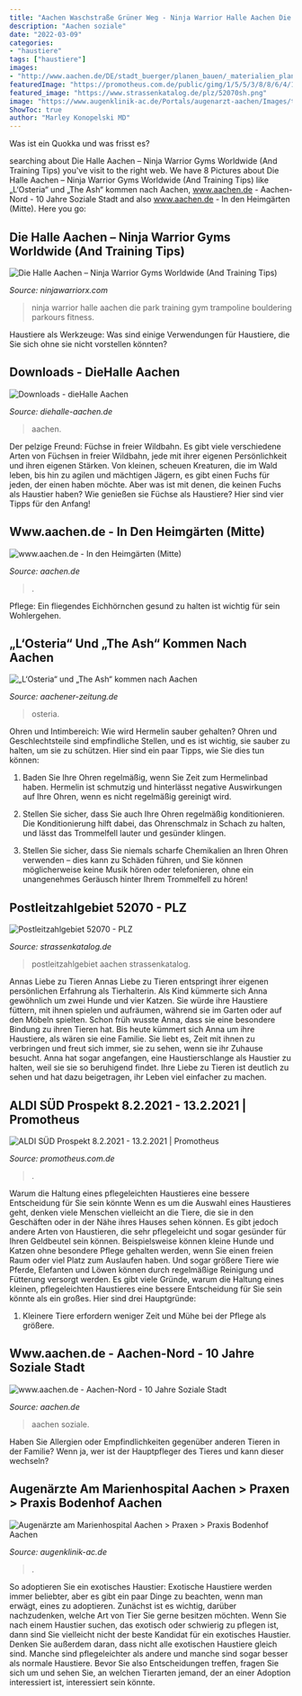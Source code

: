 ```yaml
---
title: "Aachen Waschstraße Grüner Weg - Ninja Warrior Halle Aachen Die Park Training Gym Trampoline Bouldering Parkours Fitness"
description: "Aachen soziale"
date: "2022-03-09"
categories:
- "haustiere"
tags: ["haustiere"]
images:
- "http://www.aachen.de/DE/stadt_buerger/planen_bauen/_materialien_planen_bauen/stadtentwicklung/stadtviertel/heimgaerten/deckblatt_heimgaerten.jpg"
featuredImage: "https://promotheus.com.de/public/gimg/1/5/5/3/8/8/6/4/15538864-900-100000.jpg"
featured_image: "https://www.strassenkatalog.de/plz/52070sh.png"
image: "https://www.augenklinik-ac.de/Portals/augenarzt-aachen/Images/topposter/Praxen/Bodenhof_empfang.jpg?w=1200&amp;h=400&amp;mode=crop&amp;scale=both&amp;quality=65"
ShowToc: true
author: "Marley Konopelski MD"
---
```



Was ist ein Quokka und was frisst es?

	

		
searching about Die Halle Aachen – Ninja Warrior Gyms Worldwide (And Training Tips) you've visit to the right web. We have 8 Pictures about Die Halle Aachen – Ninja Warrior Gyms Worldwide (And Training Tips) like „L‘Osteria“ und „The Ash“ kommen nach Aachen, www.aachen.de - Aachen-Nord - 10 Jahre Soziale Stadt and also www.aachen.de - In den Heimgärten (Mitte). Here you go:
		
    
## Die Halle Aachen – Ninja Warrior Gyms Worldwide (And Training Tips)

<img loading=lazy src="https://www.ninjawarriorx.com/wp-content/uploads/dieHalle-Aachen2-1.jpg" onerror="this.onerror=null;this.src='https://tse2.mm.bing.net/th?id=OIP.Q6L0FLcUg0iOgW_CAZ74jQHaFj&amp;pid=15.1';" alt="Die Halle Aachen – Ninja Warrior Gyms Worldwide (And Training Tips)">

_Source: ninjawarriorx.com_

>ninja warrior halle aachen die park training gym trampoline bouldering parkours fitness. 

	

Haustiere als Werkzeuge: Was sind einige Verwendungen für Haustiere, die Sie sich ohne sie nicht vorstellen könnten?

    
## Downloads - DieHalle Aachen

<img loading=lazy src="https://www.diehalle-aachen.de/files/demo/bilder/Actioncamp-Flyer.jpeg" onerror="this.onerror=null;this.src='https://tse2.mm.bing.net/th?id=OIP.vsaX7xWZ2YQrFM-HJy07bAHaKe&amp;pid=15.1';" alt="Downloads - dieHalle Aachen">

_Source: diehalle-aachen.de_

>aachen. 

	

Der pelzige Freund: Füchse in freier Wildbahn.
Es gibt viele verschiedene Arten von Füchsen in freier Wildbahn, jede mit ihrer eigenen Persönlichkeit und ihren eigenen Stärken. Von kleinen, scheuen Kreaturen, die im Wald leben, bis hin zu agilen und mächtigen Jägern, es gibt einen Fuchs für jeden, der einen haben möchte. Aber was ist mit denen, die keinen Fuchs als Haustier haben? Wie genießen sie Füchse als Haustiere? Hier sind vier Tipps für den Anfang!

    
## Www.aachen.de - In Den Heimgärten (Mitte)

<img loading=lazy src="http://www.aachen.de/DE/stadt_buerger/planen_bauen/_materialien_planen_bauen/stadtentwicklung/stadtviertel/heimgaerten/deckblatt_heimgaerten.jpg" onerror="this.onerror=null;this.src='https://tse1.mm.bing.net/th?id=OIP.Du8pEBlKS35C9GPnudaA1gHaNS&amp;pid=15.1';" alt="www.aachen.de - In den Heimgärten (Mitte)">

_Source: aachen.de_

>. 

	

Pflege: Ein fliegendes Eichhörnchen gesund zu halten ist wichtig für sein Wohlergehen.

    
## „L‘Osteria“ Und „The Ash“ Kommen Nach Aachen

<img loading=lazy src="https://www.aachener-zeitung.de/imgs/48/3/7/2/7/1/7/6/1/tok_c74a965cc2dafa0c1e6ca00456f73304/w1200_h630_x750_y562_3650672ab1ab8f62.jpg" onerror="this.onerror=null;this.src='https://tse4.mm.bing.net/th?id=OIP.a5ziXfkkXHXvOLlr-GHhzAHaD4&amp;pid=15.1';" alt="„L‘Osteria“ und „The Ash“ kommen nach Aachen">

_Source: aachener-zeitung.de_

>osteria. 

	

Ohren und Intimbereich: Wie wird Hermelin sauber gehalten?
Ohren und Geschlechtsteile sind empfindliche Stellen, und es ist wichtig, sie sauber zu halten, um sie zu schützen. Hier sind ein paar Tipps, wie Sie dies tun können:
1. Baden Sie Ihre Ohren regelmäßig, wenn Sie Zeit zum Hermelinbad haben. Hermelin ist schmutzig und hinterlässt negative Auswirkungen auf Ihre Ohren, wenn es nicht regelmäßig gereinigt wird.

2. Stellen Sie sicher, dass Sie auch Ihre Ohren regelmäßig konditionieren. Die Konditionierung hilft dabei, das Ohrenschmalz in Schach zu halten, und lässt das Trommelfell lauter und gesünder klingen.

3. Stellen Sie sicher, dass Sie niemals scharfe Chemikalien an Ihren Ohren verwenden – dies kann zu Schäden führen, und Sie können möglicherweise keine Musik hören oder telefonieren, ohne ein unangenehmes Geräusch hinter Ihrem Trommelfell zu hören!

    
## Postleitzahlgebiet 52070 - PLZ

<img loading=lazy src="https://www.strassenkatalog.de/plz/52070sh.png" onerror="this.onerror=null;this.src='https://tse2.mm.bing.net/th?id=OIP.IY_j4EVVTCiUraOLSNd9aAHaNJ&amp;pid=15.1';" alt="Postleitzahlgebiet 52070 - PLZ">

_Source: strassenkatalog.de_

>postleitzahlgebiet aachen strassenkatalog. 

	

Annas Liebe zu Tieren
Annas Liebe zu Tieren entspringt ihrer eigenen persönlichen Erfahrung als Tierhalterin. Als Kind kümmerte sich Anna gewöhnlich um zwei Hunde und vier Katzen. Sie würde ihre Haustiere füttern, mit ihnen spielen und aufräumen, während sie im Garten oder auf den Möbeln spielten. Schon früh wusste Anna, dass sie eine besondere Bindung zu ihren Tieren hat.
Bis heute kümmert sich Anna um ihre Haustiere, als wären sie eine Familie. Sie liebt es, Zeit mit ihnen zu verbringen und freut sich immer, sie zu sehen, wenn sie ihr Zuhause besucht. Anna hat sogar angefangen, eine Haustierschlange als Haustier zu halten, weil sie sie so beruhigend findet. Ihre Liebe zu Tieren ist deutlich zu sehen und hat dazu beigetragen, ihr Leben viel einfacher zu machen.

    
## ALDI SÜD Prospekt 8.2.2021 - 13.2.2021 | Promotheus

<img loading=lazy src="https://promotheus.com.de/public/gimg/1/5/5/3/8/8/6/4/15538864-900-100000.jpg" onerror="this.onerror=null;this.src='https://tse2.mm.bing.net/th?id=OIP.Ok6_-kWmpnK5yoWGjo_tNQHaMA&amp;pid=15.1';" alt="ALDI SÜD Prospekt 8.2.2021 - 13.2.2021 | Promotheus">

_Source: promotheus.com.de_

>. 

	

Warum die Haltung eines pflegeleichten Haustieres eine bessere Entscheidung für Sie sein könnte
Wenn es um die Auswahl eines Haustieres geht, denken viele Menschen vielleicht an die Tiere, die sie in den Geschäften oder in der Nähe ihres Hauses sehen können. Es gibt jedoch andere Arten von Haustieren, die sehr pflegeleicht und sogar gesünder für Ihren Geldbeutel sein können. Beispielsweise können kleine Hunde und Katzen ohne besondere Pflege gehalten werden, wenn Sie einen freien Raum oder viel Platz zum Auslaufen haben. Und sogar größere Tiere wie Pferde, Elefanten und Löwen können durch regelmäßige Reinigung und Fütterung versorgt werden. Es gibt viele Gründe, warum die Haltung eines kleinen, pflegeleichten Haustieres eine bessere Entscheidung für Sie sein könnte als ein großes. Hier sind drei Hauptgründe:
1) Kleinere Tiere erfordern weniger Zeit und Mühe bei der Pflege als größere.

    
## Www.aachen.de - Aachen-Nord - 10 Jahre Soziale Stadt

<img loading=lazy src="http://www.aachen.de/de/stadt_buerger/planen_bauen/stadtentwicklung/stadtviertel/aachennord/aachen_nord_10_jahre/4_TIM_aachennord-_54__.jpg" onerror="this.onerror=null;this.src='https://tse4.mm.bing.net/th?id=OIP.8SETXJyPGJFG6jQg6ch_DwAAAA&amp;pid=15.1';" alt="www.aachen.de - Aachen-Nord - 10 Jahre Soziale Stadt">

_Source: aachen.de_

>aachen soziale. 

	

Haben Sie Allergien oder Empfindlichkeiten gegenüber anderen Tieren in der Familie? Wenn ja, wer ist der Hauptpfleger des Tieres und kann dieser wechseln?

    
## Augenärzte Am Marienhospital Aachen &gt; Praxen &gt; Praxis Bodenhof Aachen

<img loading=lazy src="https://www.augenklinik-ac.de/Portals/augenarzt-aachen/Images/topposter/Praxen/Bodenhof_empfang.jpg?w=1200&amp;h=400&amp;mode=crop&amp;scale=both&amp;quality=65" onerror="this.onerror=null;this.src='https://tse3.mm.bing.net/th?id=OIP.mt6WOcJ8nmrnOa29EWdoygHaCe&amp;pid=15.1';" alt="Augenärzte am Marienhospital Aachen &gt; Praxen &gt; Praxis Bodenhof Aachen">

_Source: augenklinik-ac.de_

>. 

	

So adoptieren Sie ein exotisches Haustier:
Exotische Haustiere werden immer beliebter, aber es gibt ein paar Dinge zu beachten, wenn man erwägt, eines zu adoptieren. Zunächst ist es wichtig, darüber nachzudenken, welche Art von Tier Sie gerne besitzen möchten. Wenn Sie nach einem Haustier suchen, das exotisch oder schwierig zu pflegen ist, dann sind Sie vielleicht nicht der beste Kandidat für ein exotisches Haustier. Denken Sie außerdem daran, dass nicht alle exotischen Haustiere gleich sind. Manche sind pflegeleichter als andere und manche sind sogar besser als normale Haustiere. Bevor Sie also Entscheidungen treffen, fragen Sie sich um und sehen Sie, an welchen Tierarten jemand, der an einer Adoption interessiert ist, interessiert sein könnte.

